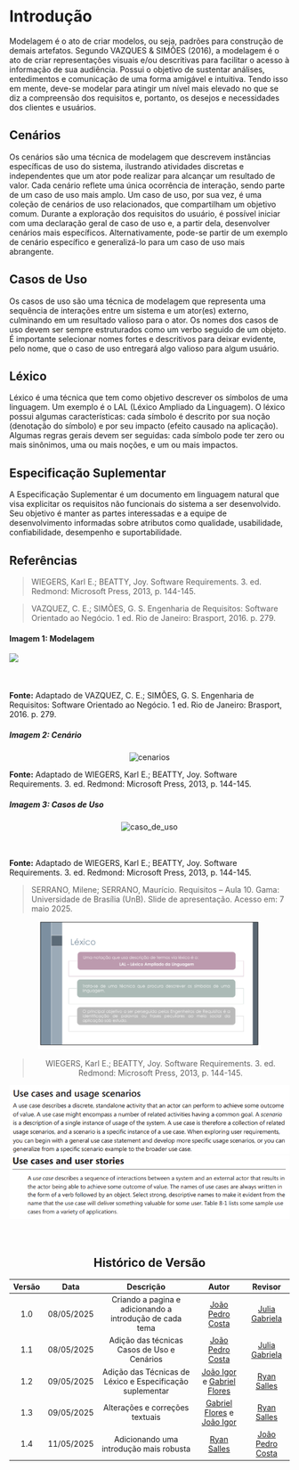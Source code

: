 # Introdução

Modelagem é o ato de criar modelos, ou seja, padrões para construção de demais artefatos. Segundo VAZQUES & SIMÕES (2016), a modelagem é o ato de criar representações visuais e/ou descritivas para facilitar o acesso à informação de sua audiência. Possui o objetivo de sustentar análises, entedimentos e comunicação de uma forma amigável e intuitiva. Tendo isso em mente, deve-se modelar para atingir um nível mais elevado no que se diz a compreensão dos requisitos e, portanto, os desejos e necessidades dos clientes e usuários. 

## Cenários

Os cenários são uma técnica de modelagem que descrevem instâncias específicas de uso do sistema, ilustrando atividades discretas e independentes que um ator pode realizar para alcançar um resultado de valor. Cada cenário reflete uma única ocorrência de interação, sendo parte de um caso de uso mais amplo. Um caso de uso, por sua vez, é uma coleção de cenários de uso relacionados, que compartilham um objetivo comum. Durante a exploração dos requisitos do usuário, é possível iniciar com uma declaração geral de caso de uso e, a partir dela, desenvolver cenários mais específicos. Alternativamente, pode-se partir de um exemplo de cenário específico e generalizá-lo para um caso de uso mais abrangente.

## Casos de Uso

Os casos de uso são uma técnica de modelagem que representa uma sequência de interações entre um sistema e um ator(es) externo, culminando em um resultado valioso para o ator. Os nomes dos casos de uso devem ser sempre estruturados como um verbo seguido de um objeto. É importante selecionar nomes fortes e descritivos para deixar evidente, pelo nome, que o caso de uso entregará algo valioso para algum usuário.

## Léxico

Léxico é uma técnica que tem como objetivo descrever os símbolos de uma linguagem. Um exemplo é o LAL (Léxico Ampliado da Linguagem). O léxico possui algumas características: cada símbolo é descrito por sua noção (denotação do símbolo) e por seu impacto (efeito causado na aplicação). Algumas regras gerais devem ser seguidas: cada símbolo pode ter zero ou mais sinônimos, uma ou mais noções, e um ou mais impactos.

## Especificação Suplementar

A Especificação Suplementar é um documento em linguagem natural que visa explicitar os requisitos não funcionais do sistema a ser desenvolvido. Seu objetivo é manter as partes interessadas e a equipe de desenvolvimento informadas sobre atributos como qualidade, usabilidade, confiabilidade, desempenho e suportabilidade.

## Referências

> WIEGERS, Karl E.; BEATTY, Joy. Software Requirements. 3. ed. Redmond: Microsoft Press, 2013, p. 144-145.

> VAZQUEZ, C. E.; SIMÕES, G. S. Engenharia de Requisitos: Software Orientado ao Negócio. 1 ed. Rio de Janeiro: Brasport, 2016. p. 279.

#### Imagem 1: Modelagem

<div style=>
    <img src="../../assets/referencias/introducao_cenario/introducao_modelagem.png">
</div>
<br></br>

**Fonte:** Adaptado de VAZQUEZ, C. E.; SIMÕES, G. S. Engenharia de Requisitos: Software Orientado ao Negócio. 1 ed. Rio de Janeiro: Brasport, 2016. p. 279.


##### Imagem 2: Cenário

<div style="text-align: center;">
    <img src="../../assets/referencias/introducao_cenario/introducao_cenario_cenario.png" alt="cenarios">
</div>

**Fonte:** Adaptado de WIEGERS, Karl E.; BEATTY, Joy. Software Requirements. 3. ed. Redmond: Microsoft Press, 2013, p. 144-145.


##### Imagem 3: Casos de Uso

<div style="text-align: center;">
    <img src="../../assets/referencias/introducao_cenario/introducao_cenario_caso_de_uso.png" alt="caso_de_uso">
</div>
<br></br>

**Fonte:** Adaptado de WIEGERS, Karl E.; BEATTY, Joy. Software Requirements. 3. ed. Redmond: Microsoft Press, 2013, p. 144-145.


> SERRANO, Milene; SERRANO, Maurício. Requisitos – Aula 10. Gama: Universidade de Brasília (UnB). Slide de apresentação. Acesso em: 7 maio 2025.

<div align = "center">
<img src="../assets/referencias/modelagem/RefLex.png" width="400"/>

> WIEGERS, Karl E.; BEATTY, Joy. Software Requirements. 3. ed. Redmond: Microsoft Press, 2013, p. 144-145.
<div style="text-align: center;">
<img src="../assets/referencias/introducao_cenario/introducao_cenario_cenario.png" alt="cenarios">
</div>
<div style="text-align: center;">
<img src="../assets/referencias/introducao_cenario/introducao_cenario_caso_de_uso.png" alt="caso_de_uso">
</div>
<br></br>

## Histórico de Versão

| Versão |    Data    |    Descrição     |         Autor         |       Revisor      |
| :----: | :--------: | :--------------: | :-------------------: | :----------------: |
|  1.0   | 08/05/2025 | Criando a pagina e adicionando a introdução de cada tema  | [João Pedro Costa](https://github.com/johnaopedro) | [Julia Gabriela](https://github.com/JuliaGabP) |
|  1.1   | 08/05/2025 | Adição das técnicas Casos de Uso e Cenários  | [João Pedro Costa](https://github.com/johnaopedro) | [Julia Gabriela](https://github.com/JuliaGabP) |                   
|  1.2   | 09/05/2025 | Adição das Técnicas de Léxico e Especificação suplementar  | [João Igor](https://github.com/JoaoPC10) e [Gabriel Flores](https://github.com/Gabrielfcoelho) | [Ryan Salles](https://github.com/RA-Salles) |
|  1.3   | 09/05/2025 | Alterações e correções textuais | [Gabriel Flores](https://github.com/Gabrielfcoelho) e [João Igor](https://github.com/JoaoPC10) |  [Ryan Salles](https://github.com/RA-Salles) |
|  1.4   | 11/05/2025 | Adicionando uma introdução mais robusta                   | [Ryan Salles](https://github.com/RA-Salles)      | [João Pedro Costa](https://github.com/joaopedro) |
